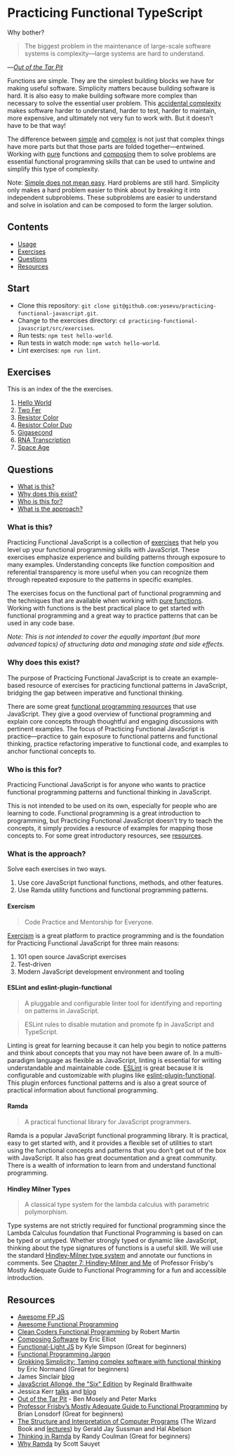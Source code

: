 # Practicing Functional TypeScript

Why bother?

> The biggest problem in the maintenance of large-scale software systems is complexity&mdash;large systems are hard to understand.

&mdash;[_Out of the Tar Pit_](http://curtclifton.net/papers/MoseleyMarks06a.pdf)

Functions are simple. They are the simplest building blocks we have for making useful software. Simplicity matters because building software is hard. It is also easy to make building software more complex than necessary to solve the essential user problem. This [accidental complexity](https://en.wikipedia.org/wiki/No_Silver_Bullet#Summary) makes software harder to understand, harder to test, harder to maintain, more expensive, and ultimately not very fun to work with. But it doesn’t have to be that way!

The difference between [simple](https://en.wiktionary.org/wiki/simple#English) and [complex](https://en.wiktionary.org/wiki/complex#Etymology) is not just that complex things have more parts but that those parts are folded together&mdash;entwined. Working with [pure](https://github.com/hemanth/functional-programming-jargon#purity) functions and [composing](#function-composition) them to solve problems are essential functional programming skills that can be used to untwine and simplify this type of complexity.

Note: [Simple does not mean easy](https://www.youtube.com/watch?v=oytL881p-nQ&t=25s). Hard problems are still hard. Simplicity only makes a hard problem easier to think about by breaking it into independent subproblems. These subproblems are easier to understand and solve in isolation and can be composed to form the larger solution.

## Contents

- [Usage](#usage)
- [Exercises](#exercises)
- [Questions](#questions)
- [Resources](#resources)

## Start

- Clone this repository: `git clone git@github.com:yosevu/practicing-functional-javascript.git`.
- Change to the exercises directory: `cd practicing-functional-javascript/src/exercises`.
- Run tests: `npm test hello-world`.
- Run tests in watch mode: `npm watch hello-world`.
- Lint exercises: `npm run lint`.

## Exercises

This is an index of the the exercises.

1. [Hello World](https://github.com/yosevu/practicing-functional-javascript/blob/master/src/exercises/hello-world)
1. [Two Fer](https://github.com/yosevu/practicing-functional-javascript/blob/master/src/exercises/two-fer)
1. [Resistor Color](https://github.com/yosevu/practicing-functional-javascript/blob/master/src/exercises/resistor-color)
1. [Resistor Color Duo](https://github.com/yosevu/practicing-functional-javascript/blob/master/src/exercises/resistor-color-duo)
1. [Gigasecond](https://github.com/yosevu/practicing-functional-javascript/blob/master/src/exercises/gigasecond)
1. [RNA Transcription](https://github.com/yosevu/practicing-functional-javascript/blob/master/src/exercises/rna-transcription)
1. [Space Age](https://github.com/yosevu/practicing-functional-javascript/blob/master/src/exercises/space-age)

## Questions

- [What is this?](#what-is-this)
- [Why does this exist?](#why-does-this-exist)
- [Who is this for?](#who-is-this-for)
- [What is the approach?](#what-is-the-approach)

### What is this?

Practicing Functional JavaScript is a collection of [exercises](#what-is-the-approach) that help you level up your functional programming skills with JavaScript. These exercises emphasize experience and building patterns through exposure to many examples. Understanding concepts like function composition and referential transparency is more useful when you can recognize them through repeated exposure to the patterns in specific examples.

The exercises focus on the functional part of functional programming and the techniques that are available when working with [pure functions](#reference). Working with functions is the best practical place to get started  with functional programming and a great way to practice patterns that can be used in any code base.

_Note: This is not intended to cover the equally important (but more advanced topics) of structuring data and managing state and side effects._

### Why does this exist?

The purpose of Practicing Functional JavaScript is to create an example-based resource of exercises for practicing functional patterns in JavaScript, bridging the gap between imperative and functional thinking.

There are some great [functional programming resources](#resources) that use JavaScript. They give a good overview of functional programming and explain core concepts through thoughtful and engaging discussions with pertinent examples. The focus of Practicing Functional JavaScript is practice&mdash;practice to gain exposure to functional patterns and functional thinking, practice refactoring imperative to functional code, and examples to anchor functional concepts to.

### Who is this for?

Practicing Functional JavaScript is for anyone who wants to practice functional programming patterns and functional thinking in JavaScript.

This is not intended to be used on its own, especially for people who are learning to code. Functional programming is a great introduction to programming, but Practicing Functional JavaScript doesn’t try to teach the concepts, it simply provides a resource of examples for mapping those concepts to. For some great introductory resources, see [resources](#resources).

### What is the approach?

Solve each exercises in two ways.

1. Use core JavaScript functional functions, methods, and other features.
1. Use Ramda utility functions and functional programming patterns.

#### Exercism

> Code Practice and Mentorship for Everyone.

[Exercism](https://exercism.io/) is a great platform to practice programming and is the
foundation for Practicing Functional JavaScript for three main reasons:

1. 101 open source JavaScript exercises
1. Test-driven
1. Modern JavaScript development environment and tooling

#### ESLint and eslint-plugin-functional

> A pluggable and configurable linter tool for identifying and reporting on
> patterns in JavaScript.

> ESLint rules to disable mutation and promote fp in JavaScript and TypeScript.

Linting is great for learning because it can help you begin to notice patterns
and think about concepts that you may not have been aware of. In a
multi-paradigm language as flexible as JavaScript, linting is
essential for writing understandable and maintainable code. [ESLint](https://eslint.org/) is great
because it is configurable and customizable with plugins like
[eslint-plugin-functional](https://github.com/jonaskello/eslint-plugin-functional).
This plugin enforces functional patterns and is also a great source of
practical information about functional programming.

#### Ramda

> A practical functional library for JavaScript programmers.

Ramda is a popular JavaScript functional programming library. It is practical, easy to get started with, and it provides a flexible set of utilities to start using the functional
concepts and patterns that you don’t get out of the box with JavaScript. It also
has great documentation and a great community. There is a wealth of information
to learn from and understand functional programming.

#### Hindley Milner Types

> A classical type system for the lambda calculus with parametric polymorphism.

Type systems are not strictly required for functional programming since the Lambda Calculus foundation that Functional Programming is based on can be typed or untyped. Whether strongly typed or dynamic like JavaScript, thinking about the type signatures of functions is a useful skill. We will use the standard [Hindley-Milner type system](https://en.wikipedia.org/wiki/Hindley%E2%80%93Milner_type_system) and annotate our functions in comments. See [Chapter 7: Hindley-Milner and Me](https://drboolean.gitbooks.io/mostly-adequate-guide-old/content/ch7.html) of Professor Frisby's Mostly Adequate Guide to Functional Programming for a fun and accessible introduction.

## Resources

- [Awesome FP JS](https://github.com/stoeffel/awesome-fp-js)
- [Awesome Functional Programming](https://github.com/xgrommx/awesome-functional-programming)
- [Clean Coders Functional Programming](https://cleancoders.com/videos?series=clean-code&subseries=functional-programming) by Robert Martin
- [Composing Software](https://medium.com/javascript-scene/composing-software-the-book-f31c77fc3ddc) by Eric Elliot
- [Functional-Light JS](https://github.com/getify/Functional-Light-JS) by Kyle Simpson (Great for beginners)
- [Functional Programming Jargon](https://github.com/hemanth/functional-programming-jargon)
- [Grokking Simplicity: Taming complex software with functional thinking](https://www.manning.com/books/grokking-simplicity) by
  Eric Normand (Great for beginners)
- James Sinclair [blog](https://jrsinclair.com/web-development/)
- [JavaScript Allongé, the "Six" Edition](https://leanpub.com/javascriptallongesix/read) by Reginald Braithwaite
- Jessica Kerr [talks](http://jessitron.com/talks.html) and [blog](https://blog.jessitron.com/)
- [Out of the Tar Pit](http://curtclifton.net/papers/MoseleyMarks06a.pdf) - Ben Mosely and Peter Marks
- [Professor Frisby’s Mostly Adequate Guide to Functional Programming](https://github.com/MostlyAdequate/mostly-adequate-guide) by Brian Lonsdorf (Great for beginners)
- [The Structure and Interpretation of Computer
  Programs](https://mitpress.mit.edu/sites/default/files/sicp/full-text/book/book.html)
  (The Wizard Book and [lectures](https://www.youtube.com/playlist?list=PLE18841CABEA24090)) by Gerald Jay Sussman and Hal Abelson
- [Thinking in Ramda](http://randycoulman.com/blog/categories/thinking-in-ramda/) by Randy Coulman (Great for beginners)
- [Why Ramda](https://fr.umio.us/why-ramda/) by Scott Sauyet
